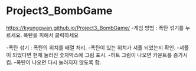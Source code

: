 # Project3_BombGame
https://kyunggwan.github.io/Project3_BombGame/
-게임 방법 : 폭탄 섞기를 누르세요. 폭탄을 피해서 클릭하세요

-폭탄 섞기 : 폭탄의 위치를 배열 처리.
-폭탄이 있는 위치가 셔플 되었는지 확인.
-셔플이 되었다면 현재 눌러진 숫자박스에 그림 표시.
-하트 그림이 나오면 카운트를 증가시킴.
-폭탄이 나오면 다시 눌러지지 않도록 함.
